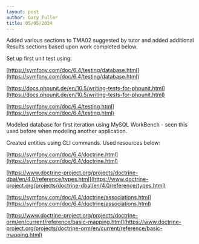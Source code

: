 ```yaml
---
layout: post
author: Gary Fuller
title: 05/05/2024
---
```


Added various sections to TMA02 suggested by tutor and added additional Results sections based upon work completed below.

Set up first unit test using:

[https://symfony.com/doc/6.4/testing/database.html](https://symfony.com/doc/6.4/testing/database.html)

[https://docs.phpunit.de/en/10.5/writing-tests-for-phpunit.html](https://docs.phpunit.de/en/10.5/writing-tests-for-phpunit.html)

[https://symfony.com/doc/6.4/testing.html](https://symfony.com/doc/6.4/testing.html)

Modeled database for first iteration using MySQL WorkBench - seen this used before when modeling another application.

Created entities using CLI commands. Used resources below:

[https://symfony.com/doc/6.4/doctrine.html](https://symfony.com/doc/6.4/doctrine.html)

[https://www.doctrine-project.org/projects/doctrine-dbal/en/4.0/reference/types.html](https://www.doctrine-project.org/projects/doctrine-dbal/en/4.0/reference/types.html)

[https://symfony.com/doc/6.4/doctrine/associations.html](https://symfony.com/doc/6.4/doctrine/associations.html)

[https://www.doctrine-project.org/projects/doctrine-orm/en/current/reference/basic-mapping.html](https://www.doctrine-project.org/projects/doctrine-orm/en/current/reference/basic-mapping.html)
